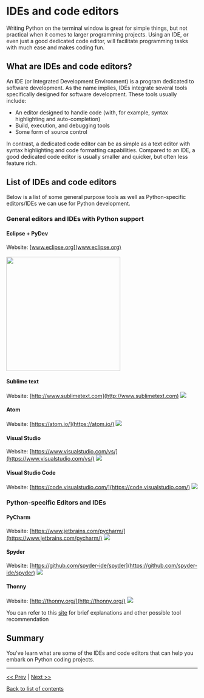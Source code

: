 # IDEs and code editors

Writing Python on the terminal window is great for simple things, but not practical when it comes to larger programming projects. Using an IDE, or even just a good dedicated code editor, will facilitate programming tasks with much ease and makes coding fun. 

## What are IDEs and code editors?

An IDE (or Integrated Development Environment) is a program dedicated to software development. As the name implies, IDEs integrate several tools specifically designed for software development. These tools usually include:

+ An editor designed to handle code (with, for example, syntax highlighting and auto-completion)
+ Build, execution, and debugging tools
+ Some form of source control

In contrast, a dedicated code editor can be as simple as a text editor with syntax highlighting and code formatting capabilities. Compared to an IDE, a good dedicated code editor is usually smaller and quicker, but often less feature rich.

## List of IDEs and code editors

Below is a list of some general purpose tools as well as Python-specific editors/IDEs we can use for Python development.

### General editors and IDEs with Python support

#### Eclipse + PyDev
Website: [www.eclipse.org](www.eclipse.org)
<br></br>
<img src="https://files.realpython.com/media/Eclipse_and_PyDev.fe2a1e745be6.png" height="300"/>

#### Sublime text
Website: [http://www.sublimetext.com](http://www.sublimetext.com)
![](https://files.realpython.com/media/Sublime_Text.55c3de3ec99f.png)

#### Atom
Website: [https://atom.io/](https://atom.io/)
![](https://files.realpython.com/media/Atom.620cf6d10a8a.png)

#### Visual Studio
Website: [https://www.visualstudio.com/vs/](https://www.visualstudio.com/vs/)
![](https://visualstudio.microsoft.com/wp-content/uploads/2019/05/python-development-cropped.jpg)

#### Visual Studio Code
Website: [https://code.visualstudio.com/](https://code.visualstudio.com/)
![](https://files.realpython.com/media/VS_Code.95cbd7e1c9a7.png)

### Python-specific Editors and IDEs

#### PyCharm
Website: [https://www.jetbrains.com/pycharm/](https://www.jetbrains.com/pycharm/)
![](https://files.realpython.com/media/PyCharm.2e26d23c921c.png)


#### Spyder
Website: [https://github.com/spyder-ide/spyder](https://github.com/spyder-ide/spyder)
![](https://files.realpython.com/media/spyder-ide-screenshot.90947590845b.png)

#### Thonny
Website: [http://thonny.org/](http://thonny.org/)
![](https://files.realpython.com/media/Thonny.cd8d2c35f9a3.png)

You can refer to this [site](https://realpython.com/python-ides-code-editors-guide/#what-are-ides-and-code-editors) for brief explanations and other possible tool recommendation


## Summary

You've learn what are some of the IDEs and code editors that can help you embark on Python coding projects. 

---

[<< Prev](https://github.com/colinat/Python/blob/main/basics/what-is-python.md) | [Next >>]()

[Back to list of contents](https://github.com/colinat/Python)